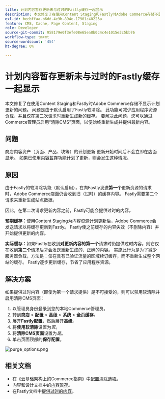 ```yaml
---
title: 计划内容暂存更新未与过时的Fastly缓存一起显示
description: 本文修复了在使用Content Staging和Fastly时Adobe Commerce存储不显示计划更新的问题。 问题是由于默认启用了Fastly软清除。 此功能可减少应用程序资源负载，并且仅在第二次请求时重新生成新的缓存。 要解决此问题，您可以通过Commerce管理员启用“清除CMS”页面，以便始终重新生成并提供最新内容。
exl-id: becbffaa-b6dd-4e9b-894e-17901c40223a
feature: CMS, Cache, Page Content, Staging
role: Developer
source-git-commit: 958179e0f3efe08e65ea8b0c4c4e1015e3c5bb76
workflow-type: tm+mt
source-wordcount: '454'
ht-degree: 0%

---
```


# 计划内容暂存更新未与过时的Fastly缓存一起显示

本文修复了在使用Content Staging和Fastly时Adobe Commerce存储不显示计划更新的问题。 问题是由于默认启用了Fastly软清除。 此功能可减少应用程序资源负载，并且仅在第二次请求时重新生成新的缓存。 要解决此问题，您可以通过Commerce管理员启用“清除CMS”页面，以便始终重新生成并提供最新内容。

## 问题

商店内容资产（页面、产品、块等）的计划更新 更新开始时间后不会立即在店面显示。 如果已使用[内容暂存](https://experienceleague.adobe.com/docs/commerce-admin/content-design/staging/content-staging.html?lang=zh-Hans)功能计划了更新，则会发生这种情况。

## 原因

由于Fastly的软清除功能（默认启用），在向Fastly发送&#x200B;**第一个**&#x200B;更新资源的请求时，Adobe Commerce店面仍会收到旧（过时）的缓存内容。 Fastly需要第二个请求来重新生成站点数据。

因此，在第二次请求更新内容之前，Fastly可能会提供过时的内容。

**预期缓存：**&#x200B;使用Content Staging为内容资源计划更新后，Adobe Commerce会发送请求以将缓存更新到Fastly。 Fastly使之前缓存的内容失效（不删除内容）并开始提供更新的内容。

**实际缓存：**&#x200B;如果Fastly在收到&#x200B;**对更新内容的第一个**&#x200B;请求时仍提供过时内容，则它仅在收到&#x200B;**第二个**&#x200B;请求后才会发送重新生成的、正确的内容。 实施此行为是为了减少服务器负载，方法是：仅在具有已验证流量的区域续订缓存，而不重新生成整个网站的缓存。 Fastly逐步更新缓存，节省了应用程序资源。

## 解决方案

如果提供过时内容（即使为第一个请求提供）是不可接受的，则可以禁用软清除并启用清除CMS页面：

1. 以管理员身份登录到您的本地Commerce管理员。
1. 转到&#x200B;**商店** > **配置** > **高级** > **系统** > **全页缓存**。
1. 展开&#x200B;**Fastly配置**，然后展开&#x200B;**高级**。
1. 将&#x200B;**使用软清除**&#x200B;设置为&#x200B;*否*。
1. 将&#x200B;**清除CMS页面**&#x200B;设置为&#x200B;*是*。
1. 单击页面顶部的&#x200B;**保存配置**。


![purge_options.png](assets/purge_options.png)

## 相关文档

* 在《云基础架构上的Commerce指南》中[配置清除选项](https://experienceleague.adobe.com/docs/commerce-cloud-service/user-guide/cdn/setup-fastly/fastly-configuration.html?lang=zh-Hans)。
* 内容和设计文档中的[内容暂存](https://experienceleague.adobe.com/docs/commerce-admin/content-design/staging/content-staging.html?lang=zh-Hans)。
* 在Fastly文档中[提供过时的内容](https://docs.fastly.com/guides/performance-tuning/serving-stale-content)。
